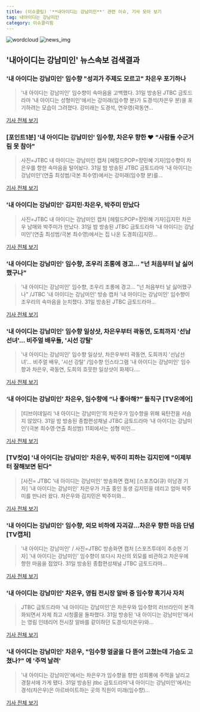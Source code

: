 ```yaml
---
title: (이슈클립) '**내아이디는 강남미인**' 관련 이슈, 기사 모아 보기
tag: 내아이디는 강남미인
category: 이슈클리핑
---
```

![wordcloud](https://s3.ap-northeast-2.amazonaws.com/lyrics101-wordcloud/2018-09-01-1535729074.png)
![news_img](https://user-images.githubusercontent.com/42597476/44507050-1206f400-a6e4-11e8-8d98-7ffbfebb353f.png)
## **'**내아이디는 강남미인**'** 뉴스속보 검색결과
### '내 아이디는 강남미인' 임수향 "성괴가 주제도 모르고" 차은우 포기하나

>'내 아이디는 강남미인' 임수향이 속마음을 고백했다. 31일 방송된 JTBC 금토드라마 '내 아이디는 성형미인'에서는 강미래(임수향 분)가 도경석(차은우 분)을 포기하려는 모습이 그려졌다. 강미래는 도경석, 연우영(곽동연...

<a href="http://www.slist.kr/news/articleView.html?idxno=44240" target="_blank">기사 전체 보기</a>

### [포인트1분] '내 아이디는 강남미인' 임수향, 차은우 향한 ♥ "사람들 수군거림 못 참아"

>사진=JTBC 내 아이디는 강남미인 캡처 [헤럴드POP=장민혜 기자]임수향이 차은우를 향한 속마음을 털어놨다. 31일 밤 방송된 JTBC 금토드라마 '내 아이디는 강남미인'(연출 최성범/극본 최수영)에서는 강미래(임수향 분)를...

<a href="http://biz.heraldcorp.com/view.php?ud=201808312318471212960_1" target="_blank">기사 전체 보기</a>

### '내 아이디는 강남미인' 김지민·차은우, 박주미 만났다

>사진=JTBC 내 아이디는 강남미인 캡처 [헤럴드POP=장민혜 기자]김지민 차은우 남매와 박주미가 만났다. 31일 밤 방송된 JTBC 금토드라마 '내 아이디는 강남미인'(연출 최성범/극본 최수영)에서는 집 나온 도경희(김지민...

<a href="http://biz.heraldcorp.com/view.php?ud=201808312317111208768_1" target="_blank">기사 전체 보기</a>

### '내 아이디는 강남미인' 임수향, 조우리 조롱에 경고… "넌 처음부터 날 싫어했구나"

>'내 아이디는 강남미인' 임수향, 조우리 조롱에 경고… "넌 처음부터 날 싫어했구나" /JTBC '내 아이디는 강남미인' 방송 캡처  '내 아이디는 강남미인' 임수향이 조우리의 속마음을 눈치챘다.  31일 방송된 JTBC 금토드라마...

<a href="http://www.kyeongin.com/main/view.php?key=20180831002332221" target="_blank">기사 전체 보기</a>

### '내 아이디는 강남미인' 임수향 일상샷, 차은우부터 곽동연, 도희까지 '선남선녀'… 비주얼 배우들, '시선 강탈'

>'내 아이디는 강남미인' 임수향 일상샷, 차은우부터 곽동연, 도희까지 '선남선녀'… 비주얼 배우, '시선 강탈' /임수향 인스타그램  '내 아이디는 강남미인' 임수향과 차은우, 곽동연, 도희의 흐뭇한 일상샷이 화제다....

<a href="http://www.kyeongin.com/main/view.php?key=20180831002119168" target="_blank">기사 전체 보기</a>

### ‘내 아이디는 강남미인’ 차은우, 임수향에 “나 좋아해?” 돌직구 [TV온에어]

>[티브이데일리 ‘내 아이디는 강남미인’의 차은우가 임수향을 위해 육탄전을 서슴지 않았다. 31일 밤 방송된 종합편성채널 JTBC 금토드라마 ‘내 아이디는 강남미인’(극본 최수영·연출 최성범) 11회에서는 성형 미인...

<a href="http://tvdaily.asiae.co.kr/read.php3?aid=15357277641390875002" target="_blank">기사 전체 보기</a>

### [TV컷Q] '내 아이디는 강남미인' 차은우, 박주미 피하는 김지민에 "이제부터 잘해보면 된다"

>[사진= JTBC '내 아이디는 강남미인' 방송화면 캡쳐] [스포츠Q(큐) 이남경 기자] '내 아이디는 강남미인' 차은우가 가출 중인 동생 김지민을 데리고 엄마 박주미를 만나러 왔다.  차은우와 김지민은 박주미와...

<a href="http://www.sportsq.co.kr/news/articleView.html?idxno=300970" target="_blank">기사 전체 보기</a>

### '내 아이디는 강남미인' 임수향, 외모 비하에 자괴감…차은우 향한 마음 단념 [TV캡처]

>'내 아이디는 강남미인' / 사진=JTBC 방송화면 캡처 [스포츠투데이 추승현 기자] '내 아이디는 강남미인' 임수향이 또다시 자신의 외모를 비관하고 차은우에 향한 마음을 접었다. 31일 방송된 종합편성채널 JTBC 금토드라마...

<a href="http://stoo.asiae.co.kr/news/naver_view.htm?idxno=2018083123054642085" target="_blank">기사 전체 보기</a>

### '내 아이디는 강남미인' 차은우, 영림 전시장 알바 중 임수향 흑기사 자처

>JTBC 금토드라마 '내 아이디는 강남미인'은 차은우와 임수향의 러브라인이 본격화되면서 자체 최고 시청률을 돌파했다. 31일 방송된 '내 아이디는 강남미인'에서는 영림 인테리어 전시장 알바를 같이하던 도경석(차은우)와...

<a href="http://sports.chosun.com/news/ntype.htm?id=201809010100002040022613&servicedate=20180831" target="_blank">기사 전체 보기</a>

### '내 아이디는 강남미인' 차은우, "임수향 얼굴을 다 뜯어 고쳤는데 가슴도 고쳤나?" 에 '주먹 날려'

>'내 아이디는 강남미인'에서는 차은우가 임수향을 향한 성희롱에 주먹을 날리고 경찰서에 가게 됐다.   31일 방송된 jtbc 금토드라마'내 아이디는 강남미인'에서는 경석(차은우)은 아르바이트하는 곳의 직원이 미래(임수향)...

<a href="http://www.topstarnews.net/news/articleView.html?idxno=474839" target="_blank">기사 전체 보기</a>


